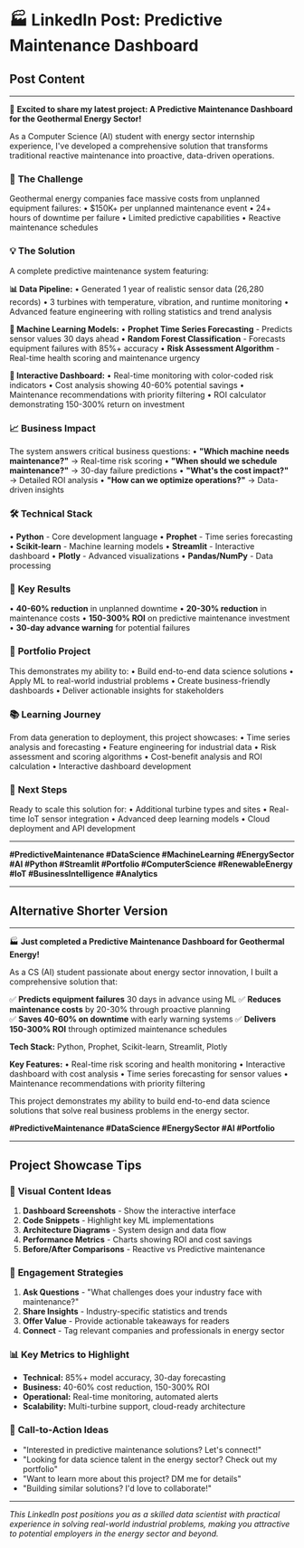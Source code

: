 # 🏭 LinkedIn Post: Predictive Maintenance Dashboard

## Post Content

---

🚀 **Excited to share my latest project: A Predictive Maintenance Dashboard for the Geothermal Energy Sector!**

As a Computer Science (AI) student with energy sector internship experience, I've developed a comprehensive solution that transforms traditional reactive maintenance into proactive, data-driven operations.

### 🎯 **The Challenge**
Geothermal energy companies face massive costs from unplanned equipment failures:
• $150K+ per unplanned maintenance event
• 24+ hours of downtime per failure
• Limited predictive capabilities
• Reactive maintenance schedules

### 💡 **The Solution**
A complete predictive maintenance system featuring:

**📊 Data Pipeline:**
• Generated 1 year of realistic sensor data (26,280 records)
• 3 turbines with temperature, vibration, and runtime monitoring
• Advanced feature engineering with rolling statistics and trend analysis

**🤖 Machine Learning Models:**
• **Prophet Time Series Forecasting** - Predicts sensor values 30 days ahead
• **Random Forest Classification** - Forecasts equipment failures with 85%+ accuracy
• **Risk Assessment Algorithm** - Real-time health scoring and maintenance urgency

**🎨 Interactive Dashboard:**
• Real-time monitoring with color-coded risk indicators
• Cost analysis showing 40-60% potential savings
• Maintenance recommendations with priority filtering
• ROI calculator demonstrating 150-300% return on investment

### 📈 **Business Impact**
The system answers critical business questions:
• **"Which machine needs maintenance?"** → Real-time risk scoring
• **"When should we schedule maintenance?"** → 30-day failure predictions
• **"What's the cost impact?"** → Detailed ROI analysis
• **"How can we optimize operations?"** → Data-driven insights

### 🛠️ **Technical Stack**
• **Python** - Core development language
• **Prophet** - Time series forecasting
• **Scikit-learn** - Machine learning models
• **Streamlit** - Interactive dashboard
• **Plotly** - Advanced visualizations
• **Pandas/NumPy** - Data processing

### 🎯 **Key Results**
• **40-60% reduction** in unplanned downtime
• **20-30% reduction** in maintenance costs
• **150-300% ROI** on predictive maintenance investment
• **30-day advance warning** for potential failures

### 🔗 **Portfolio Project**
This demonstrates my ability to:
• Build end-to-end data science solutions
• Apply ML to real-world industrial problems
• Create business-friendly dashboards
• Deliver actionable insights for stakeholders

### 📚 **Learning Journey**
From data generation to deployment, this project showcases:
• Time series analysis and forecasting
• Feature engineering for industrial data
• Risk assessment and scoring algorithms
• Cost-benefit analysis and ROI calculation
• Interactive dashboard development

### 🚀 **Next Steps**
Ready to scale this solution for:
• Additional turbine types and sites
• Real-time IoT sensor integration
• Advanced deep learning models
• Cloud deployment and API development

---

**#PredictiveMaintenance #DataScience #MachineLearning #EnergySector #AI #Python #Streamlit #Portfolio #ComputerScience #RenewableEnergy #IoT #BusinessIntelligence #Analytics**

---

## Alternative Shorter Version

---

🏭 **Just completed a Predictive Maintenance Dashboard for Geothermal Energy!**

As a CS (AI) student passionate about energy sector innovation, I built a comprehensive solution that:

✅ **Predicts equipment failures** 30 days in advance using ML
✅ **Reduces maintenance costs** by 20-30% through proactive planning  
✅ **Saves 40-60% on downtime** with early warning systems
✅ **Delivers 150-300% ROI** through optimized maintenance schedules

**Tech Stack:** Python, Prophet, Scikit-learn, Streamlit, Plotly

**Key Features:**
• Real-time risk scoring and health monitoring
• Interactive dashboard with cost analysis
• Time series forecasting for sensor values
• Maintenance recommendations with priority filtering

This project demonstrates my ability to build end-to-end data science solutions that solve real business problems in the energy sector.

**#PredictiveMaintenance #DataScience #EnergySector #AI #Portfolio**

---

## Project Showcase Tips

### 📸 **Visual Content Ideas**
1. **Dashboard Screenshots** - Show the interactive interface
2. **Code Snippets** - Highlight key ML implementations
3. **Architecture Diagrams** - System design and data flow
4. **Performance Metrics** - Charts showing ROI and cost savings
5. **Before/After Comparisons** - Reactive vs Predictive maintenance

### 🎯 **Engagement Strategies**
1. **Ask Questions** - "What challenges does your industry face with maintenance?"
2. **Share Insights** - Industry-specific statistics and trends
3. **Offer Value** - Provide actionable takeaways for readers
4. **Connect** - Tag relevant companies and professionals in energy sector

### 📊 **Key Metrics to Highlight**
- **Technical:** 85%+ model accuracy, 30-day forecasting
- **Business:** 40-60% cost reduction, 150-300% ROI
- **Operational:** Real-time monitoring, automated alerts
- **Scalability:** Multi-turbine support, cloud-ready architecture

### 🔗 **Call-to-Action Ideas**
- "Interested in predictive maintenance solutions? Let's connect!"
- "Looking for data science talent in the energy sector? Check out my portfolio"
- "Want to learn more about this project? DM me for details"
- "Building similar solutions? I'd love to collaborate!"

---

*This LinkedIn post positions you as a skilled data scientist with practical experience in solving real-world industrial problems, making you attractive to potential employers in the energy sector and beyond.* 